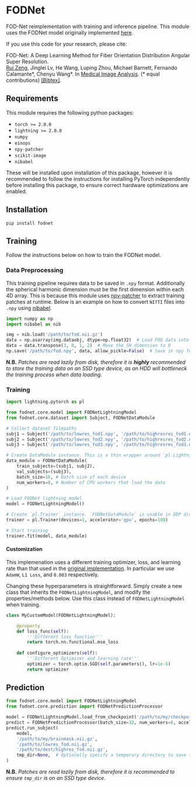# FODNet

FOD-Net reimplementation with training and inference pipeline. This module uses the FODNet model originally implemented [here](https://github.com/ruizengalways/FOD-Net).

If you use this code for your research, please cite:

FOD-Net: A Deep Learning Method for Fiber Orientation Distribution Angular Super Resolution.<br>
[Rui Zeng](https://sites.google.com/site/ruizenghomepage/), Jinglei Lv, He Wang, Luping Zhou, Michael Barnett, Fernando Calamante\*, Chenyu Wang\*. In [Medical Image Analysis](https://www.sciencedirect.com/science/article/abs/pii/S1361841522000822). (* equal contributions) [[Bibtex]](bib.txt).

## Requirements

This module requires the following python packages:
- `torch >= 2.0.0`
- `lightning >= 2.0.0`
- `numpy`
- `einops`
- `npy-patcher`
- `scikit-image`
- `nibabel`

These will be installed upon installation of this package, however it is recommended to follow the instructions for installing PyTorch independently before installing this package, to ensure correct hardware optimizations are enabled.

## Installation

```
pip install fodnet
```

## Training

Follow the instructions below on how to train the FODNet model.


### Data Preprocessing

This training pipeline requires data to be saved in `.npy` format. Additionally the spherical harmonic dimension must be the first dimension within each 4D array. This is because this module uses [npy-patcher](https://github.com/m-lyon/npy-cpp-patches) to extract training patches at runtime. Below is an example on how to convert `NIfTI` files into `.npy` using [nibabel](https://nipy.org/nibabel/).

```python
import numpy as np
import nibabel as nib

img = nib.load('/path/to/fod.nii.gz')
data = np.asarray(img.dataobj, dtype=np.float32)  # Load FOD data into memory
data = data.transpose(3, 0, 1, 2)  # Move the SH dimension to 0
np.save('/path/to/fod.npy', data, allow_pickle=False)  # Save in npy format. Ensure this is on an SSD.
```

**N.B.** *Patches are read lazily from disk, therefore it is **highly** recommended to store the training data on an SSD type device, as an HDD will bottleneck the training process when data loading.*

### Training

```python
import lightning.pytorch as pl

from fodnet.core.model import FODNetLightningModel
from fodnet.core.dataset import Subject, FODNetDataModule

# Collect dataset filepaths
subj1 = Subject('/path/to/lowres_fod1.npy', '/path/to/highresres_fod1.npy', '/path/to/mask1.npy')
subj2 = Subject('/path/to/lowres_fod2.npy', '/path/to/highresres_fod2.npy', '/path/to/mask2.npy')
subj3 = Subject('/path/to/lowres_fod3.npy', '/path/to/highresres_fod3.npy', '/path/to/mask3.npy')

# Create DataModule instance. This is a thin wrapper around `pl.LightningDataModule`.
data_module = FODNetDataModule(
    train_subjects=(subj1, subj2),
    val_subjects=(subj3),
    batch_size=16, # Batch size of each device
    num_workers=8, # Number of CPU workers that load the data
)

# Load FODNet lightning model
model = FODNetLightningModel()

# Create `pl.Trainer` instance. `FODNetDataModule` is usable in DDP distributed training strategy.
trainer = pl.Trainer(devices=1, accelerator='gpu', epochs=100)

# Start training
trainer.fit(model, data_module)
```

#### Customization

This implemenation uses a different training optimizer, loss, and learning rate than that used in the [original implementation](https://github.com/ruizengalways/FOD-Net). In particular we use `AdamW`, `L1 Loss`, and `0.003` respectively.

Changing these hyperparameters is straightforward. Simply create a new class that inherits the `FODNetLightningModel`, and modify the properties/methods below. Use this class instead of `FODNetLightningModel` when training.

```python
class MyCustomModel(FODNetLightningModel):

    @property
    def loss_func(self):
        '''Different loss function'''
        return torch.nn.functional.mse_loss
    
    def configure_optimizers(self):
        '''Different Optimizer and learning rate'''
        optimizer = torch.optim.SGD(self.parameters(), lr=1e-5)
        return optimizer
```

## Prediction

```python
from fodnet.core.model import FODNetLightningModel
from fodnet.core.prediction import FODNetPredictionProcessor

model = FODNetLightningModel.load_from_checkpoint('/path/to/my/checkpoint.ckpt')
predict = FODNetPredictionProcessor(batch_size=32, num_workers=8, accelerator='gpu')
predict.run_subject(
    model,
    '/path/to/my/brainmask.nii.gz',
    '/path/to/lowres_fod.nii.gz',
    '/path/to/dest/highres_fod.nii.gz',
    tmp_dir=None,  # Optionally specify a temporary directory to save the FOD file during processing
)
```

**N.B.** *Patches are read lazily from disk, therefore it is recommended to ensure `tmp_dir` is on an SSD type device.*